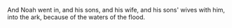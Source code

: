 And Noah went in, and his sons, and his wife, and his sons' wives with him, into the ark, because of the waters of the flood.
